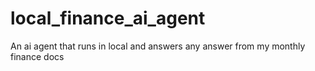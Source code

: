 # local_finance_ai_agent
An ai agent that runs in local and answers any answer from my monthly finance docs
